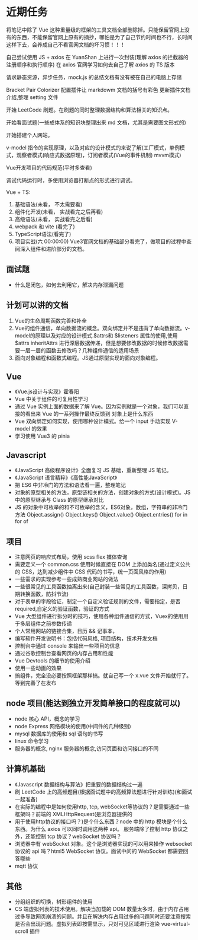 <!--
 *@Author: x09898 coder_xujie@163.com
 * @Date: 2022-05-09 20:54:40
 * @LastEditors: x09898 coder_xujie@163.com
 * @LastEditTime: 2023-02-09 14:24:30
 * @FilePath: \HTML-CSS-Javascript-\待解决的知识点\近期的学习要务.md
 * @Description: 近期的学习任务(面试前需要完成的知识点)
-->
# 近期任务

将笔记中除了 Vue 这种重量级的框架的工具文档全部删除掉。只能保留官网上没有的东西，不能保留官网上原有的摘抄，哪怕是为了自己节约时间也不行，长时间这样下去，会养成自己不看官网文档的坏习惯！！！

自己尝试使用 JS + axios 在 YuanShan 上进行一次封装(理解 axios 的拦截器的注册顺序和执行顺序)
在 axios 官网学习如何去自己了解 axios 的 TS 版本

请求静态资源，异步任务，mock.js 的总结文档有没有被在自己的电脑上存储

Bracket Pair Colorizer 配置插件让 markdowm 文档的括号有彩色
更新插件文档介绍,整理 setting 文件

开始 LeetCode 刷题。在刷题的同时整理数据结构和算法相关的知识点。

开始看面试题(一些成体系的知识块整理出来 md 文档，尤其是需要图文形式的)

开始搭建个人网站。

v-model 指令的实现原理，以及对应的设计模式的来说了解(工厂模式，单例模式，观察者模式(响应式数据原理)，订阅者模式(Vue的事件机制) mvvm模式)

Vue开发项目的代码规范(平时多查看)

调试代码运行时，多使用浏览器打断点的形式进行调试。

Vue + TS:

 1. 基础语法(未看， 不太需要看)
 2. 组件化开发(未看， 实战看完之后再看)
 3. 高级语法(未看， 实战看完之后看)
 4. webpack 和 vite (看完了)
 5. TypeScript语法(看完了)
 6. 项目实战(六 00:00:00) Vue3官网文档的基础部分看完了，做项目的过程中查阅深入组件和进阶部分的文档。

## 面试题

* 什么是闭包，如何去利用它，解决内存泄漏问题

## 计划可以讲的文档

1. Vue的生命周期函数完善和补全
2. Vue的组件通信，单向数据流的概念。双向绑定并不是违背了单向数据流。v-model的原理以及对应的设计模式.$attrs和 $listeners 属性的使用,使用 $attrs inheritAttrs 进行深层数据传递，但是想要修改数据的时候修改数据需要一层一层的函数去修改吗？几种组件通信的适用场景
3. 面向对象编程和函数式编程。JS通过原型实现的面向对象编程。

## Vue

* 《Vue.js设计与实现》霍春阳
* Vue 中关于组件的可复用性学习
* 通过 Vue 实例上面的数据来了解 Vue。因为实例就是一个对象，我们可以直接的看出来 Vue 的一系列操作最终反馈到 对象上是什么东西
* Vue 双向绑定如何实现，使用哪种设计模式。给一个 input 手动实现 V-model 的效果
* 学习使用 Vue3 的 pinia

## Javascript

* 《JavaScript 高级程序设计》全面复习 JS 基础，重新整理 JS 笔记。
* 《JavaScript 语言精粹》《高性能JavaScript》
* 把 ES6 中非冷门的方法和语法看一遍，整理笔记
* 对象的原型相关的方法，原型链相关的方法，创建对象的方式(设计模式)。JS 中的原型继承与 Class 的原型继承对比
* JS 的对象中可枚举的和不可枚举的含义，ES6对象，数组，字符串的非冷门方法 Object.assign() Object.keys() Object.value() Object.entries()  for in   for of

## 项目

* 注意网页的响应式布局，使用 scss flex 媒体查询
* 需要定义一个 common.css 使用时候直接在 DOM 上添加类名(通过定义公共的 CSS，达到减少组件中 CSS 代码的书写，统一页面风格的作用)
* 一些需求的实现参考一些成熟商业网站的做法
* 一些很常见的工具函数抽离出来(自己封装一些常见的工具函数，深拷贝，日期转换函数，防抖节流)
* 对于表单的字段验证，制定一个自定义验证规则的文件，需要指定，是否required,自定义的验证函数，验证的方式
* Vue 大型组件进行拆分时的技巧，使用各种组件通信的方式，Vuex的使用用于多层组件之前参数传递
* 个人常用网站的链接合集，日历 && 记事本，
* 编写软件开发说明书：包括代码风格, 项目结构，技术开发文档
* 控制台中通过 console 来输出一些项目的信息
* 通过谷歌控制台查看网页的内存占用和性能
* Vue Devtools 的细节的使用介绍
* 使用一些动画的效果
* 搞组件，完全没必要按照框架那样搞。就自己写一个 x.vue 文件开始就行了。等到完善了在发布

## node 项目(能达到独立开发简单接口的程度就可以)

* node 核心 API，概念的学习
* node Express 网络模块的使用(中间件的几种级别)
* mysql 数据库的使用和 sql 语句的书写
* linux 命令学习
* 服务器的概念, nginx 服务器的概念,访问页面和访问接口的不同

## 计算机基础

* 《Javascript 数据结构与算法》把重要的数据结构过一遍
* 刷 LeetCode 上的高频题目(根据面试题中的高频算法题进行针对训练)(和面试一起准备)
* 在实际的编程中是如何使用http, tcp, webSocket等协议的？是需要通过一些框架吗？前端的 XMLHttpRequest(是浏览器提供的
* 用于使用http协议的接口吗？)是个什么东西？node 中的 http 模块是个什么东西。为什么 axios 可以同时调用这两种 api。 服务端除了控制 http 协议之外，还能控制 tcp 协议？webSocket 协议吗？
* 浏览器中有 webSocket 对象。这个是浏览器实现的可以用来操作 websocket 协议的 api 吗？html5 WebSocket 协议。面试中问的 WebSocket 都需要回答哪些
* mqtt 协议

## 其他

* 分组组织的切换，树形组件的使用
* CS 端虚拟列表的技术使用。解决当加载的 DOM 数量太多时，由于内存占用过多导致网页崩溃的问题。并且在解决内存占用过多的问题同时还要注意搜索是否会出现问题。虚拟列表即按需显示，只对可见区域进行渲染 vue-virtual-scroll 插件
